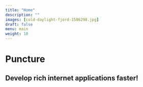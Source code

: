 ```yaml
---
title: "Home"
description: ""
images: [cold-daylight-fjord-1586298.jpg]
draft: false
menu: main
weight: 10
---
```


# Puncture
## Develop rich internet applications faster!